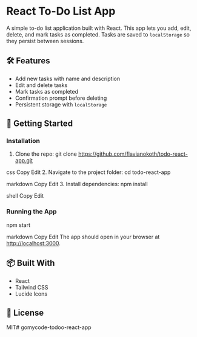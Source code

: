 # React To-Do List App

A simple to-do list application built with React. This app lets you add, edit, delete, and mark tasks as completed. Tasks are saved to `localStorage` so they persist between sessions.

## 🛠 Features
- Add new tasks with name and description
- Edit and delete tasks
- Mark tasks as completed
- Confirmation prompt before deleting
- Persistent storage with `localStorage`

## 🧪 Getting Started

### Installation
1. Clone the repo:
git clone https://github.com/flavianokoth/todo-react-app.git

css
Copy
Edit
2. Navigate to the project folder:
cd todo-react-app

markdown
Copy
Edit
3. Install dependencies:
npm install

shell
Copy
Edit

### Running the App
npm start

markdown
Copy
Edit
The app should open in your browser at [http://localhost:3000](http://localhost:3000).

## 📦 Built With
- React
- Tailwind CSS
- Lucide Icons

## 📄 License
MIT# gomycode-todoo-react-app
